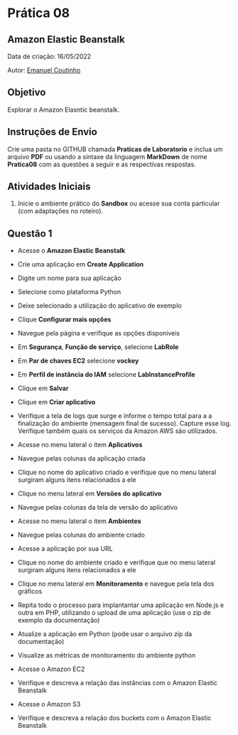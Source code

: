 # Prática 08

## Amazon Elastic Beanstalk

Data de criação: 16/05/2022

Autor: [Emanuel Coutinho](https://github.com/emanuelcoutinho)

## Objetivo
Explorar o Amazon Elasntic beanstalk.

## Instruções de Envio

Crie uma pasta no GITHUB chamada **Praticas de Laboratorio** e inclua um arquivo **PDF** ou usando a sintaxe da linguagem **MarkDown** de nome **Pratica08** com as questões a seguir e as respectivas respostas.

## Atividades Iniciais

1. Inicie o ambiente prático do **Sandbox** ou acesse sua conta particular (com adaptações no roteiro).

## Questão 1

- Acesse o **Amazon Elastic Beanstalk**

- Crie uma aplicação em **Create Application**

- Digite um nome para sua aplicação

- Selecione como plataforma Python

- Deixe selecionado a utilização do aplicativo de exemplo

- Clique **Configurar mais opções**

- Navegue pela página e verifique as opções disponíveis

- Em **Segurança**, **Função de serviço**, selecione **LabRole**

- Em **Par de chaves EC2** selecione **vockey**

- Em **Perfil de instância do IAM** selecione **LabInstanceProfile**

- Clique em **Salvar**

- Clique em **Criar aplicativo**

- Verifique a tela de logs que surge e informe o tempo total para a a finalização do ambiente (mensagem final de sucesso). Capture esse log. Verifique também quais os serviços da Amazon AWS são utilizados.

- Acesse no menu lateral o item **Aplicativos**

- Navegue pelas colunas da aplicação criada

- Clique no nome do aplicativo criado e verifique que no menu lateral surgiram alguns itens relacionados a ele

- Clique no menu lateral em **Versões do aplicativo**

- Navegue pelas colunas da tela de versão do aplicativo

- Acesse no menu lateral o item **Ambientes**

- Navegue pelas colunas do ambiente criado

- Acesse a aplicação por sua URL

- Clique no nome do ambiente criado e verifique que no menu lateral surgiram alguns itens relacionados a ele

- Clique no menu lateral em **Monitoramento** e navegue pela tela dos gráficos

- Repita todo o processo para implantantar uma aplicação em Node.js e outra em PHP, utilizando o upload de uma aplicação (use o zip de exemplo da documentação)

- Atualize a aplicação em Python (pode usar o arquivo zip da documentação)

- Visualize as métricas de monitoramento do ambiente python

- Acesse o Amazon EC2 

- Verifique e descreva a relação das instâncias com o Amazon Elastic Beanstalk

- Acesse o Amazon S3

- Verifique e descreva a relação dos buckets com o Amazon Elastic Beanstalk



